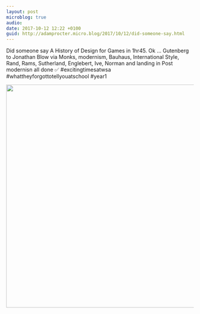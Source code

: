 ```yaml
---
layout: post
microblog: true
audio: 
date: 2017-10-12 12:22 +0100
guid: http://adamprocter.micro.blog/2017/10/12/did-someone-say.html
---
```

Did someone say A History of Design for Games in 1hr45. Ok ... Gutenberg to Jonathan Blow via Monks, modernism, Bauhaus, International Style, Rand, Rams, Sutherland, Englebert, Ive, Norman and landing in Post modernisn all done ✅ #excitingtimesatwsa #whattheyforgottotellyouatschool #year1

<img src="http://discursive.adamprocter.co.uk/uploads/2017/8a97c656d2.jpg" width="559" height="600" />
